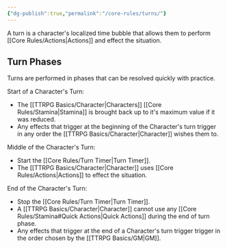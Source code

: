 ```yaml
---
{"dg-publish":true,"permalink":"/core-rules/turns/"}
---
```


A turn is a character's localized time bubble that allows them to perform [[Core Rules/Actions\|Actions]] and effect the situation.

## Turn Phases
Turns are performed in phases that can be resolved quickly with practice.

Start of a Character's Turn:
- The [[TTRPG Basics/Character\|Characters]] [[Core Rules/Stamina\|Stamina]] is brought back up to it's maximum value if it was reduced.
- Any effects that trigger at the beginning of the Character's turn trigger in any order the [[TTRPG Basics/Character\|Character]] wishes them to.

Middle of the Character's Turn:
- Start the [[Core Rules/Turn Timer\|Turn Timer]].
- The [[TTRPG Basics/Character\|Character]] uses [[Core Rules/Actions\|Actions]] to effect the situation.

End of the Character's Turn:
- Stop the [[Core Rules/Turn Timer\|Turn Timer]].
- A [[TTRPG Basics/Character\|Character]] cannot use any [[Core Rules/Stamina#Quick Actions\|Quick Actions]] during the end of turn phase.
- Any effects that trigger at the end of a Character's turn trigger trigger in the order chosen by the [[TTRPG Basics/GM\|GM]].


